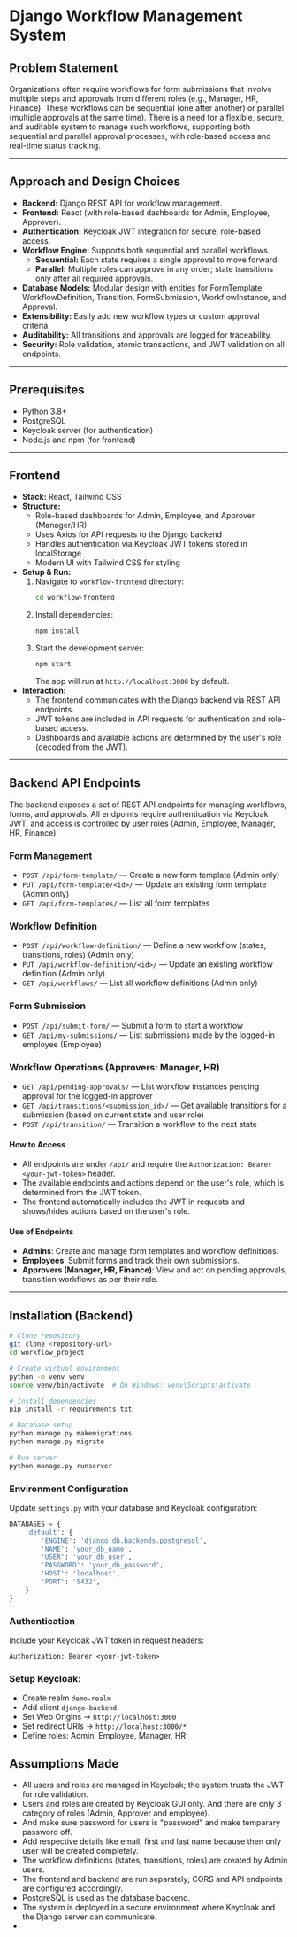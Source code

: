 # Django Workflow Management System

## Problem Statement

Organizations often require workflows for form submissions that involve multiple steps and approvals from different roles (e.g., Manager, HR, Finance). These workflows can be sequential (one after another) or parallel (multiple approvals at the same time). There is a need for a flexible, secure, and auditable system to manage such workflows, supporting both sequential and parallel approval processes, with role-based access and real-time status tracking.

---

## Approach and Design Choices

- **Backend:** Django REST API for workflow management.
- **Frontend:** React (with role-based dashboards for Admin, Employee, Approver).
- **Authentication:** Keycloak JWT integration for secure, role-based access.
- **Workflow Engine:** Supports both sequential and parallel workflows.
  - **Sequential:** Each state requires a single approval to move forward.
  - **Parallel:** Multiple roles can approve in any order; state transitions only after all required approvals.
- **Database Models:** Modular design with entities for FormTemplate, WorkflowDefinition, Transition, FormSubmission, WorkflowInstance, and Approval.
- **Extensibility:** Easily add new workflow types or custom approval criteria.
- **Auditability:** All transitions and approvals are logged for traceability.
- **Security:** Role validation, atomic transactions, and JWT validation on all endpoints.

---

## Prerequisites

- Python 3.8+
- PostgreSQL
- Keycloak server (for authentication)
- Node.js and npm (for frontend)

---

## Frontend

- **Stack:** React, Tailwind CSS
- **Structure:**
  - Role-based dashboards for Admin, Employee, and Approver (Manager/HR)
  - Uses Axios for API requests to the Django backend
  - Handles authentication via Keycloak JWT tokens stored in localStorage
  - Modern UI with Tailwind CSS for styling
- **Setup & Run:**
  1. Navigate to `workflow-frontend` directory:
     ```bash
     cd workflow-frontend
     ```
  2. Install dependencies:
     ```bash
     npm install
     ```
  3. Start the development server:
     ```bash
     npm start
     ```
     The app will run at `http://localhost:3000` by default.
- **Interaction:**
  - The frontend communicates with the Django backend via REST API endpoints.
  - JWT tokens are included in API requests for authentication and role-based access.
  - Dashboards and available actions are determined by the user's role (decoded from the JWT).

---

## Backend API Endpoints

The backend exposes a set of REST API endpoints for managing workflows, forms, and approvals. All endpoints require authentication via Keycloak JWT, and access is controlled by user roles (Admin, Employee, Manager, HR, Finance).

### Form Management 

- `POST /api/form-template/` — Create a new form template  (Admin only)
- `PUT /api/form-template/<id>/` — Update an existing form template  (Admin only)
- `GET /api/form-templates/` — List all form templates

### Workflow Definition 

- `POST /api/workflow-definition/` — Define a new workflow (states, transitions, roles) (Admin only)
- `PUT /api/workflow-definition/<id>/` — Update an existing workflow definition  (Admin only)
- `GET /api/workflows/` — List all workflow definitions  (Admin only)

### Form Submission 

- `POST /api/submit-form/` — Submit a form to start a workflow
- `GET /api/my-submissions/` — List submissions made by the logged-in employee (Employee)

### Workflow Operations (Approvers: Manager, HR)

- `GET /api/pending-approvals/` — List workflow instances pending approval for the logged-in approver
- `GET /api/transitions/<submission_id>/` — Get available transitions for a submission (based on current state and user role)
- `POST /api/transition/` — Transition a workflow to the next state


#### How to Access

- All endpoints are under `/api/` and require the `Authorization: Bearer <your-jwt-token>` header.
- The available endpoints and actions depend on the user's role, which is determined from the JWT token.
- The frontend automatically includes the JWT in requests and shows/hides actions based on the user's role.

#### Use of Endpoints

- **Admins**: Create and manage form templates and workflow definitions.
- **Employees**: Submit forms and track their own submissions.
- **Approvers (Manager, HR, Finance)**: View and act on pending approvals, transition workflows as per their role.


---

## Installation (Backend)

```bash
# Clone repository
git clone <repository-url>
cd workflow_project

# Create virtual environment
python -m venv venv
source venv/bin/activate  # On Windows: venv\Scripts\activate

# Install dependencies
pip install -r requirements.txt

# Database setup
python manage.py makemigrations
python manage.py migrate

# Run server
python manage.py runserver
```

### Environment Configuration

Update `settings.py` with your database and Keycloak configuration:

```python
DATABASES = {
    'default': {
        'ENGINE': 'django.db.backends.postgresql',
        'NAME': 'your_db_name',
        'USER': 'your_db_user',
        'PASSWORD': 'your_db_password',
        'HOST': 'localhost',
        'PORT': '5432',
    }
}
```

### Authentication

Include your Keycloak JWT token in request headers:

```
Authorization: Bearer <your-jwt-token>
```

### Setup Keycloak:

- Create realm `demo-realm`
- Add client `django-backend`
- Set Web Origins → `http://localhost:3000`
- Set redirect URIs → `http://localhost:3000/*`
- Define roles: Admin, Employee, Manager, HR

## Assumptions Made

- All users and roles are managed in Keycloak; the system trusts the JWT for role validation.
- Users and roles are created by Keycloak GUI only. And there are only 3 category of roles (Admin, Approver and employee).
- And make sure password for users is "password" and make temparary password off.
- Add respective details like email, first and last name because then only user will be created completely.
- The workflow definitions (states, transitions, roles) are created by Admin users.
- The frontend and backend are run separately; CORS and API endpoints are configured accordingly.
- PostgreSQL is used as the database backend.
- The system is deployed in a secure environment where Keycloak and the Django server can communicate.
- 
